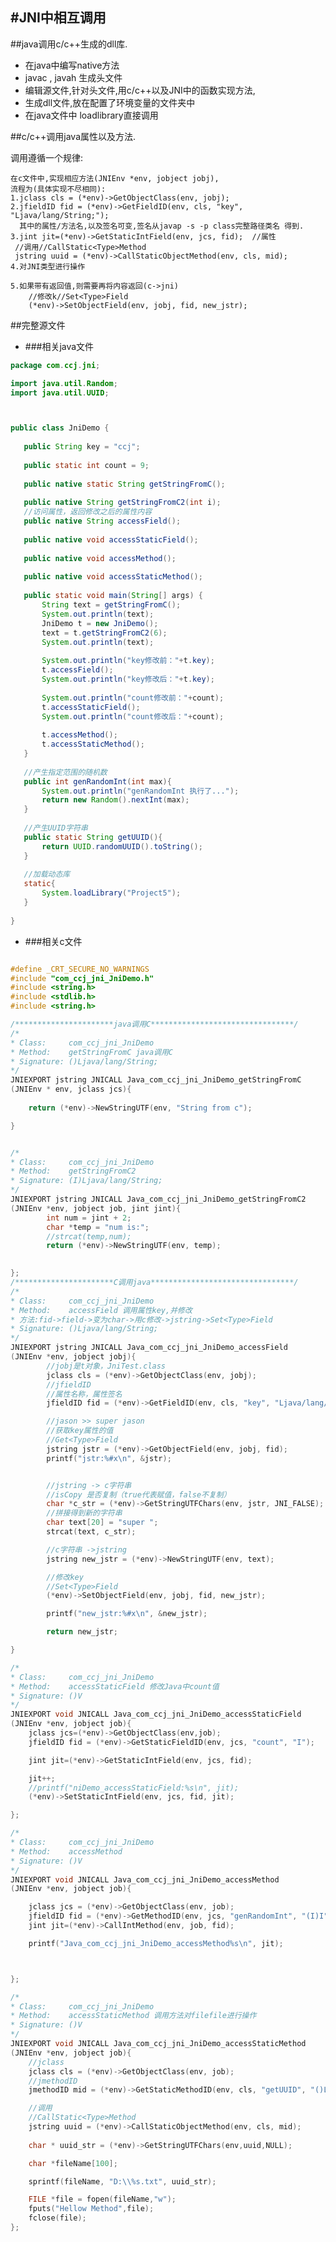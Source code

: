 
#JNI中相互调用
---
##java调用c/c++生成的dll库.

 -  在java中编写native方法
 -  javac  , javah  生成头文件
 -  编辑源文件,针对头文件,用c/c++以及JNI中的函数实现方法,  
 -  生成dll文件,放在配置了环境变量的文件夹中
 -  在java文件中 loadlibrary直接调用



##c/c++调用java属性以及方法.

   调用遵循一个规律:
    
    在c文件中,实现相应方法(JNIEnv *env, jobject jobj),
    流程为(具体实现不尽相同):
    1.jclass cls = (*env)->GetObjectClass(env, jobj);
    2.jfieldID fid = (*env)->GetFieldID(env, cls, "key", "Ljava/lang/String;");
      其中的属性/方法名,以及签名可变,签名从javap -s -p class完整路径类名 得到.
    3.jint jit=(*env)->GetStaticIntField(env, jcs, fid);  //属性
     //调用//CallStatic<Type>Method
     jstring uuid = (*env)->CallStaticObjectMethod(env, cls, mid);
    4.对JNI类型进行操作
    
    5.如果带有返回值,则需要再将内容返回(c->jni) 
        //修改k//Set<Type>Field 
        (*env)->SetObjectField(env, jobj, fid, new_jstr);
	
        

##完整源文件
 - ###相关java文件
 ```java
package com.ccj.jni;

import java.util.Random;
import java.util.UUID;



public class JniDemo {
    
	public String key = "ccj";
	
	public static int count = 9;
	
	public native static String getStringFromC();
	
	public native String getStringFromC2(int i);
	//访问属性，返回修改之后的属性内容
	public native String accessField();
	
	public native void accessStaticField();
	
	public native void accessMethod();
	
	public native void accessStaticMethod();
	
	public static void main(String[] args) {
		String text = getStringFromC();
		System.out.println(text);
		JniDemo t = new JniDemo();
		text = t.getStringFromC2(6);
		System.out.println(text);
		
		System.out.println("key修改前："+t.key);
		t.accessField();
		System.out.println("key修改后："+t.key);
		
		System.out.println("count修改前："+count);
		t.accessStaticField();
		System.out.println("count修改后："+count);
		
		t.accessMethod();
		t.accessStaticMethod();
	}
	
	//产生指定范围的随机数
	public int genRandomInt(int max){
		System.out.println("genRandomInt 执行了...");
		return new Random().nextInt(max); 
	}
	
	//产生UUID字符串
	public static String getUUID(){
		return UUID.randomUUID().toString();
	}
	
	//加载动态库
	static{	
		System.loadLibrary("Project5");
	}
	
}


```

 -  ###相关c文件

```c

#define _CRT_SECURE_NO_WARNINGS
#include "com_ccj_jni_JniDemo.h"
#include <string.h>
#include <stdlib.h>
#include <string.h>

/**********************java调用C********************************/
/*
* Class:     com_ccj_jni_JniDemo
* Method:    getStringFromC java调用C
* Signature: ()Ljava/lang/String;
*/
JNIEXPORT jstring JNICALL Java_com_ccj_jni_JniDemo_getStringFromC
(JNIEnv * env, jclass jcs){
    
	return (*env)->NewStringUTF(env, "String from c");

}


/*
* Class:     com_ccj_jni_JniDemo
* Method:    getStringFromC2
* Signature: (I)Ljava/lang/String;
*/
JNIEXPORT jstring JNICALL Java_com_ccj_jni_JniDemo_getStringFromC2
(JNIEnv *env, jobject job, jint jint){
		int num = jint + 2;
		char *temp = "num is:";
		//strcat(temp,num);
		return (*env)->NewStringUTF(env, temp);
		

};
/**********************C调用java********************************/
/*
* Class:     com_ccj_jni_JniDemo
* Method:    accessField 调用属性key,并修改
* 方法:fid->field->变为char->用c修改->jstring->Set<Type>Field 
* Signature: ()Ljava/lang/String;
*/
JNIEXPORT jstring JNICALL Java_com_ccj_jni_JniDemo_accessField
(JNIEnv *env, jobject jobj){
		//jobj是t对象，JniTest.class
		jclass cls = (*env)->GetObjectClass(env, jobj);
		//jfieldID
		//属性名称，属性签名
		jfieldID fid = (*env)->GetFieldID(env, cls, "key", "Ljava/lang/String;");

		//jason >> super jason
		//获取key属性的值
		//Get<Type>Field
		jstring jstr = (*env)->GetObjectField(env, jobj, fid);
		printf("jstr:%#x\n", &jstr);


		//jstring -> c字符串
		//isCopy 是否复制（true代表赋值，false不复制）
		char *c_str = (*env)->GetStringUTFChars(env, jstr, JNI_FALSE);
		//拼接得到新的字符串
		char text[20] = "super ";
		strcat(text, c_str);

		//c字符串 ->jstring
		jstring new_jstr = (*env)->NewStringUTF(env, text);

		//修改key
		//Set<Type>Field
		(*env)->SetObjectField(env, jobj, fid, new_jstr);

		printf("new_jstr:%#x\n", &new_jstr);

		return new_jstr;

}

/*
* Class:     com_ccj_jni_JniDemo
* Method:    accessStaticField 修改Java中count值
* Signature: ()V
*/
JNIEXPORT void JNICALL Java_com_ccj_jni_JniDemo_accessStaticField
(JNIEnv *env, jobject job){
	jclass jcs=(*env)->GetObjectClass(env,job);
	jfieldID fid = (*env)->GetStaticFieldID(env, jcs, "count", "I");

	jint jit=(*env)->GetStaticIntField(env, jcs, fid);

	jit++;
	//printf("niDemo_accessStaticField:%s\n", jit);
	(*env)->SetStaticIntField(env, jcs, fid, jit);

};

/*
* Class:     com_ccj_jni_JniDemo
* Method:    accessMethod
* Signature: ()V
*/
JNIEXPORT void JNICALL Java_com_ccj_jni_JniDemo_accessMethod
(JNIEnv *env, jobject job){

	jclass jcs = (*env)->GetObjectClass(env, job);
	jfieldID fid = (*env)->GetMethodID(env, jcs, "genRandomInt", "(I)I");
	jint jit=(*env)->CallIntMethod(env, job, fid);

	printf("Java_com_ccj_jni_JniDemo_accessMethod%s\n", jit);



};

/*
* Class:     com_ccj_jni_JniDemo
* Method:    accessStaticMethod 调用方法对filefile进行操作
* Signature: ()V
*/
JNIEXPORT void JNICALL Java_com_ccj_jni_JniDemo_accessStaticMethod
(JNIEnv *env, jobject job){
	//jclass
	jclass cls = (*env)->GetObjectClass(env, job);
	//jmethodID	
	jmethodID mid = (*env)->GetStaticMethodID(env, cls, "getUUID", "()Ljava/lang/String;");

	//调用
	//CallStatic<Type>Method
	jstring uuid = (*env)->CallStaticObjectMethod(env, cls, mid);
	
	char * uuid_str = (*env)->GetStringUTFChars(env,uuid,NULL);

	char *fileName[100];

	sprintf(fileName, "D:\\%s.txt", uuid_str);

	FILE *file = fopen(fileName,"w");
	fputs("Hellow Method",file);
	fclose(file);
};


```
